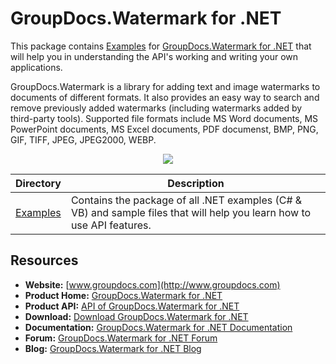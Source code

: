 # GroupDocs.Watermark for .NET

This package contains [Examples](https://github.com/groupdocs-watermark/GroupDocs.Watermark-for-.NET/tree/master/Examples) for [GroupDocs.Watermark for .NET](#) that will help you in understanding the API's working and writing your own applications.

GroupDocs.Watermark is a library for adding text and image watermarks to documents of different formats. It also provides an easy way to search and remove previously added watermarks (including watermarks added by third-party tools). Supported file formats include MS Word documents, MS PowerPoint documents, MS Excel documents, PDF documenst, BMP, PNG, GIF, TIFF, JPEG, JPEG2000, WEBP.

<p align="center">

  <a title="Download complete GroupDocs.Watermark for .NET source code" href="https://github.com/groupdocs-watermark/GroupDocs.Watermark-for-.NET/archive/master.zip">
	<img src="https://raw.github.com/AsposeExamples/java-examples-dashboard/master/images/downloadZip-Button-Large.png" />
  </a>
</p>

Directory | Description
--------- | -----------
[Examples](https://github.com/groupdocs-watermark/GroupDocs.Watermark-for-.NET/tree/master/Examples)  | Contains the package of all .NET examples (C# & VB) and sample files that will help you learn how to use API features. 
## Resources

+ **Website:** [www.groupdocs.com](http://www.groupdocs.com)
+ **Product Home:** [GroupDocs.Watermark for .NET](#)
+ **Product API:** [API of GroupDocs.Watermark for .NET](http://groupdocs.com/api/net/watermark)
+ **Download:** [Download GroupDocs.Watermark for .NET](#)
+ **Documentation:** [GroupDocs.Watermark for .NET Documentation](#)
+ **Forum:** [GroupDocs.Watermark for .NET Forum](#)
+ **Blog:** [GroupDocs.Watermark for .NET Blog](#)

